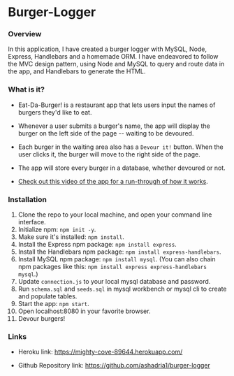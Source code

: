 # Burger-Logger

### Overview

In this application, I have created a burger logger with MySQL, Node, Express, Handlebars and a homemade ORM.  I have endeavored to follow the MVC design pattern, using Node and MySQL to query and route data in the app, and Handlebars to generate the HTML.

### What is it?

* Eat-Da-Burger! is a restaurant app that lets users input the names of burgers they'd like to eat.

* Whenever a user submits a burger's name, the app will display the burger on the left side of the page -- waiting to be devoured.

* Each burger in the waiting area also has a `Devour it!` button. When the user clicks it, the burger will move to the right side of the page.

* The app will store every burger in a database, whether devoured or not.

* [Check out this video of the app for a run-through of how it works](https://youtu.be/msvdn95x9OM).

### Installation

1. Clone the repo to your local machine, and open your command line interface.
2. Initialize npm:  `npm init -y`.
3. Make sure it's installed:  `npm install`.
4. Install the Express npm package: `npm install express`.
5. Install the Handlebars npm package: `npm install express-handlebars`.
6. Install MySQL npm package: `npm install mysql`.
(You can also chain npm packages like this:  `npm install express express-handlebars mysql`.)
7. Update `connection.js` to your local mysql database and password.
8. Run `schema.sql` and `seeds.sql` in mysql workbench or mysql cli to create and populate tables.
9. Start the app: `npm start`.
10. Open localhost:8080 in your favorite browser.
11. Devour burgers!

### Links

* Heroku link:  https://mighty-cove-89644.herokuapp.com/

* Github Repository link:  https://github.com/ashadria1/burger-logger

